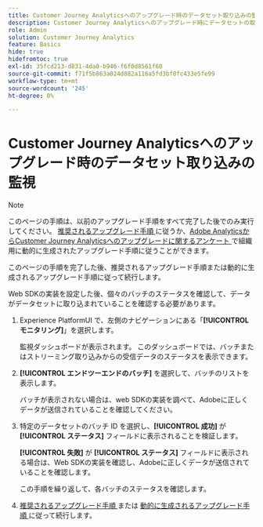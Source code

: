 ```yaml
---
title: Customer Journey Analyticsへのアップグレード時のデータセット取り込みの監視
description: Customer Journey Analyticsへのアップグレード時にデータセットの取り込みを監視する方法を説明します
role: Admin
solution: Customer Journey Analytics
feature: Basics
hide: true
hidefromtoc: true
exl-id: 35fcd213-d831-4da0-b946-f6f0d8561f60
source-git-commit: f71f5b863a024d882a116a5fd3bf0fc433e5fe99
workflow-type: tm+mt
source-wordcount: '245'
ht-degree: 0%

---
```


# Customer Journey Analyticsへのアップグレード時のデータセット取り込みの監視

>[!NOTE]
> 
>このページの手順は、以前のアップグレード手順をすべて完了した後でのみ実行してください。 [ 推奨されるアップグレード手順 ](/help/getting-started/cja-upgrade/cja-upgrade-recommendations.md#recommended-upgrade-steps-for-most-organizations) に従うか、[Adobe AnalyticsからCustomer Journey Analyticsへのアップグレードに関するアンケート ](https://gigazelle.github.io/cja-ttv/) で組織用に動的に生成されたアップグレード手順に従うことができます。
>
>このページの手順を完了した後、推奨されるアップグレード手順または動的に生成されるアップグレード手順に従って続行します。

<!-- Should we single source this instead of duplicate it? The following steps were copied from: /help/data-ingestion/aepwebsdk.md-->

Web SDKの実装を設定した後、個々のバッチのステータスを確認して、データがデータセットに取り込まれていることを確認する必要があります。

1. Experience PlatformUI で、左側のナビゲーションにある「**[!UICONTROL モニタリング]**」を選択します。

   監視ダッシュボードが表示されます。 このダッシュボードでは、バッチまたはストリーミング取り込みからの受信データのステータスを表示できます。

   <!-- insert screenshot -->

1. **[!UICONTROL エンドツーエンドのバッチ]** を選択して、バッチのリストを表示します。

   バッチが表示されない場合は、web SDKの実装を調べて、Adobeに正しくデータが送信されていることを確認してください。

   <!-- insert screenshot -->

1. 特定のデータセットのバッチ ID を選択し、**[!UICONTROL 成功]** が **[!UICONTROL ステータス]** フィールドに表示されることを検証します。

   **[!UICONTROL 失敗]** が **[!UICONTROL ステータス]** フィールドに表示される場合は、Web SDKの実装を確認し、Adobeに正しくデータが送信されていることを確認します。

   この手順を繰り返して、各バッチのステータスを確認します。

1. [ 推奨されるアップグレード手順 ](/help/getting-started/cja-upgrade/cja-upgrade-recommendations.md#recommended-upgrade-steps-for-most-organizations) または [ 動的に生成されるアップグレード手順 ](https://gigazelle.github.io/cja-ttv/) に従って続行します。

